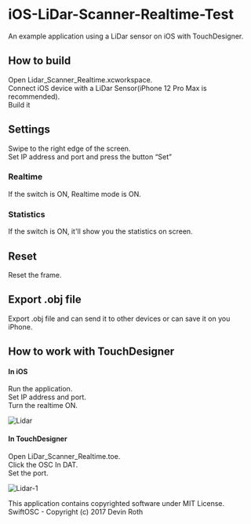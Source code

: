 # iOS-LiDar-Scanner-Realtime-Test
An example application using a LiDar sensor on iOS with TouchDesigner. 

## How to build

Open Lidar_Scanner_Realtime.xcworkspace.   
Connect iOS device with a LiDar Sensor(iPhone 12 Pro Max is recommended).  
Build it

## Settings
Swipe to the right edge of the screen.   
Set IP address and port and press the button “Set”

### Realtime
If the switch is ON, Realtime mode is ON.

### Statistics
If the switch is ON, it'll show you the statistics on screen.

## Reset
Reset the frame.

## Export .obj file
Export .obj file and can send it to other devices or can save it on you iPhone.

## How to work with TouchDesigner
#### In iOS
Run the application.   
Set IP address and port.   
Turn the realtime ON.   

![Lidar](https://user-images.githubusercontent.com/79373845/118382020-badfa500-b62b-11eb-8505-d214b44be920.gif)

#### In TouchDesigner
Open LiDar_Scanner_Realtime.toe.   
Click the OSC In DAT.   
Set the port.

![Lidar-1](https://user-images.githubusercontent.com/79373845/118382040-042ff480-b62c-11eb-928e-96b3ed0e518f.gif)


This application contains copyrighted software under MIT License.     
SwiftOSC - Copyright (c) 2017 Devin Roth
